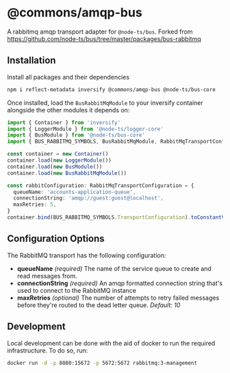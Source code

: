 # @commons/amqp-bus

A rabbitmq amqp transport adapter for `@node-ts/bus`. Forked from https://github.com/node-ts/bus/tree/master/packages/bus-rabbitmq

## Installation

Install all packages and their dependencies

```bash
npm i reflect-metadata inversify @commons/amqp-bus @node-ts/bus-core
```

Once installed, load the `BusRabbitMqModule` to your inversify container alongside the other modules it depends on:

```typescript
import { Container } from 'inversify'
import { LoggerModule } from '@node-ts/logger-core'
import { BusModule } from '@node-ts/bus-core'
import { BUS_RABBITMQ_SYMBOLS, BusRabbitMqModule, RabbitMqTransportConfiguration } from '@commons/amqp-bus'

const container = new Container()
container.load(new LoggerModule())
container.load(new BusModule())
container.load(new BusRabbitMqModule())

const rabbitConfiguration: RabbitMqTransportConfiguration = {
  queueName: 'accounts-application-queue',
  connectionString: 'amqp://guest:guest@localhost',
  maxRetries: 5,
}
container.bind(BUS_RABBITMQ_SYMBOLS.TransportConfiguration).toConstantValue(rabbitConfiguration)
```

## Configuration Options

The RabbitMQ transport has the following configuration:

- **queueName** _(required)_ The name of the service queue to create and read messages from.
- **connectionString** _(required)_ An amqp formatted connection string that's used to connect to the RabbitMQ instance
- **maxRetries** _(optional)_ The number of attempts to retry failed messages before they're routed to the dead letter queue. _Default: 10_

## Development

Local development can be done with the aid of docker to run the required infrastructure. To do so, run:

```bash
docker run -d -p 8080:15672 -p 5672:5672 rabbitmq:3-management
```

